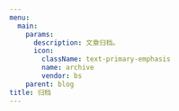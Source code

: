 ```yaml
---
menu:
  main:
    params:
      description: 文章归档。
      icon:
        className: text-primary-emphasis
        name: archive
        vendor: bs
    parent: blog
title: 归档
---
```

